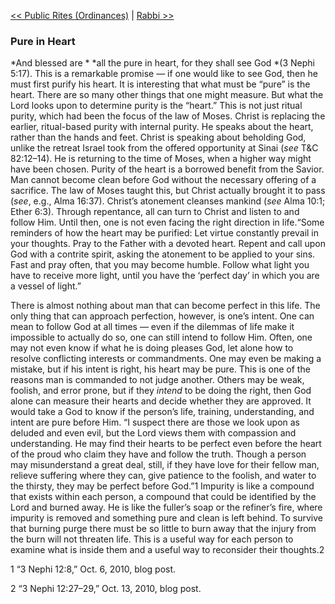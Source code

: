 [<< Public Rites (Ordinances)](Public%20Rites%20(Ordinances).md)  |  [Rabbi >>](Rabbi.md)

### Pure in Heart

*And blessed are *
*all the pure in heart, for they shall see God *(3 Nephi 5:17). This is a remarkable promise — if one would like to see God, then he must first purify his heart. It is interesting that what must be “pure” is the heart. There are so many other things that one might measure. But what the Lord looks upon to determine purity is the “heart.” This is not just ritual purity, which had been the focus of the law of Moses. Christ is replacing the earlier, ritual-based purity with internal purity. He speaks about the heart, rather than the hands and feet. Christ is speaking about beholding God, unlike the retreat Israel took from the offered opportunity at Sinai (*see* T&C 82:12–14). He is returning to the time of Moses, when a higher way might have been chosen. Purity of the heart is a borrowed benefit from the Savior. Man cannot become clean before God without the necessary offering of a sacrifice. The law of Moses taught this, but Christ actually brought it to pass (*see*, e.g., Alma 16:37). Christ’s atonement cleanses mankind (*see* Alma 10:1; Ether 6:3). Through repentance, all can turn to Christ and listen to and follow Him. Until then, one is not even facing the right direction in life.“Some reminders of how the heart may be purified: Let virtue constantly prevail in your thoughts. Pray to the Father with a devoted heart. Repent and call upon God with a contrite spirit, asking the atonement to be applied to your sins. Fast and pray often, that you may become humble. Follow what light you have to receive more light, until you have the ‘perfect day’ in which you are a vessel of light.”

There is almost nothing about man that can become perfect in this life. The only thing that can approach perfection, however, is one’s intent. One can mean to follow God at all times — even if the dilemmas of life make it impossible to actually do so, one can still intend to follow Him. Often, one may not even know if what he is doing pleases God, let alone how to resolve conflicting interests or commandments. One may even be making a mistake, but if his intent is right, his heart may be pure. This is one of the reasons man is commanded to not judge another. Others may be weak, foolish, and error prone, but if they *intend* to be doing the right, then God alone can measure their hearts and decide whether they are approved. It would take a God to know if the person’s life, training, understanding, and intent are pure before Him. “I suspect there are those we look upon as deluded and even evil, but the Lord views them with compassion and understanding. He may find their hearts to be perfect even before the heart of the proud who claim they have and follow the truth. Though a person may misunderstand a great deal, still, if they have love for their fellow man, relieve suffering where they can, give patience to the foolish, and water to the thirsty, they may be perfect before God.”1 Impurity is like a compound that exists within each person, a compound that could be identified by the Lord and burned away. He is like the fuller’s soap or the refiner’s fire, where impurity is removed and something pure and clean is left behind. To survive that burning purge there must be so little to burn away that the injury from the burn will not threaten life. This is a useful way for each person to examine what is inside them and a useful way to reconsider their thoughts.2



1 “3 Nephi 12:8,” Oct. 6, 2010, blog post.


2 “3 Nephi 12:27–29,” Oct. 13, 2010, blog post.